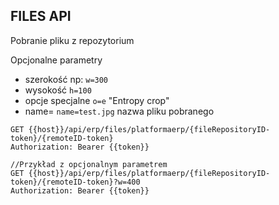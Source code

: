 
## FILES API

Pobranie pliku z repozytorium

Opcjonalne parametry  

- szerokość np: ```w=300```
- wysokość ```h=100```
- opcje specjalne ```o=e```  "Entropy crop" 
- name= ```name=test.jpg``` nazwa pliku pobranego

```http
GET {{host}}/api/erp/files/platformaerp/{fileRepositoryID-token}/{remoteID-token}
Authorization: Bearer {{token}}

//Przykład z opcjonalnym parametrem
GET {{host}}/api/erp/files/platformaerp/{fileRepositoryID-token}/{remoteID-token}?w=400
Authorization: Bearer {{token}}
```
